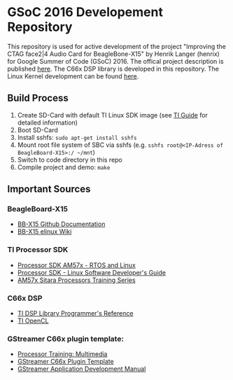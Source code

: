 # GSoC 2016 Developement Repository 
This repository is used for active development of the project "Improving the CTAG face2|4 Audio Card for BeagleBone-X15" by Henrik Langer (henrix) for Google Summer of Code (GSoC) 2016. The offical project description is published [here](https://summerofcode.withgoogle.com/projects/#5807138232336384).
The C66x DSP library is developed in this repository. The Linux Kernel development can be found [here](https://github.com/henrix/beagle-linux).

## Build Process
1. Create SD-Card with default TI Linux SDK image (see [TI Guide](http://processors.wiki.ti.com/index.php/Processor_SDK_Linux_Getting_Started_Guide) for detailed information)
2. Boot SD-Card
3. Install sshfs: ```sudo apt-get install sshfs```
4. Mount root file system of SBC via sshfs (e.g. ```sshfs root@<IP-Adress of BeagleBoard-X15>:/ ~/mnt```)
5. Switch to code directory in this repo
6. Compile project and demo: ```make```

## Important Sources

### BeagleBoard-X15
* [BB-X15 Github Documentation](https://github.com/beagleboard/beagleboard-x15)
* [BB-X15 elinux Wiki](http://elinux.org/Beagleboard:BeagleBoard-X15)

### TI Processor SDK

* [Processor SDK AM57x - RTOS and Linux](http://www.ti.com/tool/PROCESSOR-SDK-AM57X)
* [Processor SDK - Linux Software Developer's Guide](http://processors.wiki.ti.com/index.php/Processor_SDK_Linux_Software_Developer%E2%80%99s_Guide)
* [AM57x Sitara Processors Training Series](https://training.ti.com/am57x-sitara-processors-training-series)

### C66x DSP
* [TI DSP Library Programmer's Reference](http://www.ti.com/lit/ug/sprueb8b/sprueb8b.pdf)
* [TI OpenCL](http://downloads.ti.com/mctools/esd/docs/opencl/index.html)

### GStreamer C66x plugin template:
* [Processor Training: Multimedia](http://processors.wiki.ti.com/index.php/Processor_Training:_Multimedia)
* [GStreamer C66x Plugin Template](http://git.ti.com/processor-sdk/gst-plugin-dsp66)
* [GStreamer Application Development Manual](https://gstreamer.freedesktop.org/data/doc/gstreamer/head/manual/html/index.html)
